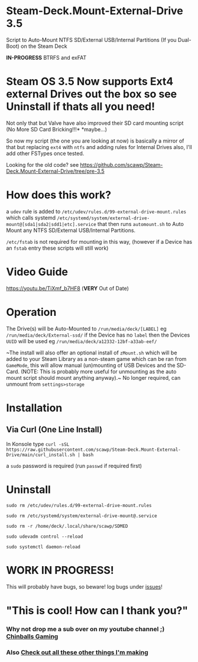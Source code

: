# Steam-Deck.Mount-External-Drive 3.5
Script to Auto-Mount NTFS SD/External USB/Internal Partitions (If you Dual-Boot) on the Steam Deck

**IN-PROGRESS** BTRFS and exFAT 

# Steam OS 3.5 Now supports Ext4 external Drives out the box so see **Uninstall** if thats all you need!

Not only that but Valve have also improved their SD card mounting script (No More SD Card Bricking!!!* *maybe...) 

So now my script (the one you are looking at now) is basically a mirror of that but replacing `ext4` with `ntfs` and adding rules for Internal Drives also, I'll add other FSTypes once tested.

Looking for the old code? see https://github.com/scawp/Steam-Deck.Mount-External-Drive/tree/pre-3.5

# How does this work?

a `udev` rule is added to `/etc/udev/rules.d/99-external-drive-mount.rules`
which calls systemd `/etc/systemd/system/external-drive-mount@[sda1|sda2|sdd1|etc].service`
that then runs `automount.sh` to Auto Mount any NTFS SD/External USB/Internal Partitions.

`/etc/fstab` is not required for mounting in this way, (however if a Device has an `fstab` entry these scripts will still work)

# Video Guide

https://youtu.be/TiXmf_b7HF8 (**VERY** Out of Date)

# Operation

The Drive(s) will be Auto-Mounted to `/run/media/deck/[LABEL]` eg `/run/media/deck/External-ssd/` if the Device has no `label` then the Devices `UUID` will be used eg `/run/media/deck/a12332-12bf-a33ab-eef/`

~The install will also offer an optional install of `zMount.sh` which will be added to your Steam Library as a non-steam game which can be ran from `GameMode`, this will allow manual (un)mounting of USB Devices and the SD-Card. (NOTE: This is probably more useful for unmounting as the auto mount script should mount anything anyway).~ No longer required, can unmount from `settings>storage`

# Installation

## Via Curl (One Line Install)

In Konsole type `curl -sSL https://raw.githubusercontent.com/scawp/Steam-Deck.Mount-External-Drive/main/curl_install.sh | bash`

a `sudo` password is required (run `passwd` if required first)

# Uninstall

`sudo rm /etc/udev/rules.d/99-external-drive-mount.rules`

`sudo rm /etc/systemd/system/external-drive-mount@.service`

`sudo rm -r /home/deck/.local/share/scawp/SDMED`

`sudo udevadm control --reload`

`sudo systemctl daemon-reload`

# WORK IN PROGRESS!

This will probably have bugs, so beware! log bugs under [issues](https://github.com/scawp/Steam-Deck.Mount-External-Drive/issues)!

# "This is cool! How can I thank you?"
### Why not drop me a sub over on my youtube channel ;) [Chinballs Gaming](https://www.youtube.com/chinballsTV?sub_confirmation=1)

### Also [Check out all these other things I'm making](https://github.com/scawp/Steam-Deck.Tools-List)
